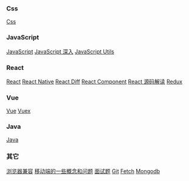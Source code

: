 ### Css

[Css]()

### JavaScript

[JavaScript]()
[JavaScript 深入]()
[JavaScript Utils]()

### React

[React]()
[React Native]()
[React Diff]()
[React Component]()
[React 源码解读]()
[Redux]()

### Vue

[Vue]()
[Vuex]()

### Java

[Java]()

### 其它

[浏览器兼容]()
[移动端的一些概念和问题]()
[面试题]()
[Git]()
[Fetch]()
[Mongodb]()